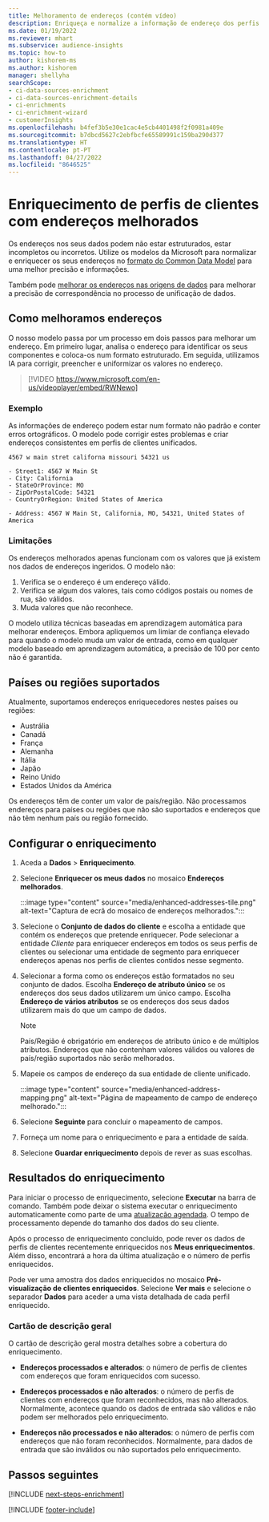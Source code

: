 ```yaml
---
title: Melhoramento de endereços (contém vídeo)
description: Enriqueça e normalize a informação de endereço dos perfis de cliente com os modelos da Microsoft.
ms.date: 01/19/2022
ms.reviewer: mhart
ms.subservice: audience-insights
ms.topic: how-to
author: kishorem-ms
ms.author: kishorem
manager: shellyha
searchScope:
- ci-data-sources-enrichment
- ci-data-sources-enrichment-details
- ci-enrichments
- ci-enrichment-wizard
- customerInsights
ms.openlocfilehash: b4fef3b5e30e1cac4e5cb4401498f2f0981a409e
ms.sourcegitcommit: b7dbcd5627c2ebfbcfe65589991c159ba290d377
ms.translationtype: HT
ms.contentlocale: pt-PT
ms.lasthandoff: 04/27/2022
ms.locfileid: "8646525"
---
```

# <a name="enrichment-of-customer-profiles-with-enhanced-addresses"></a>Enriquecimento de perfis de clientes com endereços melhorados

Os endereços nos seus dados podem não estar estruturados, estar incompletos ou incorretos. Utilize os modelos da Microsoft para normalizar e enriquecer os seus endereços no [formato do Common Data Model](/common-data-model/schema/core/applicationcommon/address) para uma melhor precisão e informações.

Também pode [melhorar os endereços nas origens de dados](data-sources-enrichment.md) para melhorar a precisão de correspondência no processo de unificação de dados. 

## <a name="how-we-enhance-addresses"></a>Como melhoramos endereços

O nosso modelo passa por um processo em dois passos para melhorar um endereço. Em primeiro lugar, analisa o endereço para identificar os seus componentes e coloca-os num formato estruturado. Em seguida, utilizamos IA para corrigir, preencher e uniformizar os valores no endereço.

> [!VIDEO https://www.microsoft.com/en-us/videoplayer/embed/RWNewo]

### <a name="example"></a>Exemplo

As informações de endereço podem estar num formato não padrão e conter erros ortográficos. O modelo pode corrigir estes problemas e criar endereços consistentes em perfis de clientes unificados.

```Input
4567 w main stret californa missouri 54321 us
```

```Output
- Street1: 4567 W Main St
- City: California
- StateOrProvince: MO
- ZipOrPostalCode: 54321
- CountryOrRegion: United States of America

- Address: 4567 W Main St, California, MO, 54321, United States of America
```

### <a name="limitations"></a>Limitações

Os endereços melhorados apenas funcionam com os valores que já existem nos dados de endereços ingeridos. O modelo não: 

1. Verifica se o endereço é um endereço válido.
2. Verifica se algum dos valores, tais como códigos postais ou nomes de rua, são válidos.
3. Muda valores que não reconhece.

O modelo utiliza técnicas baseadas em aprendizagem automática para melhorar endereços. Embora apliquemos um limiar de confiança elevado para quando o modelo muda um valor de entrada, como em qualquer modelo baseado em aprendizagem automática, a precisão de 100 por cento não é garantida.

## <a name="supported-countries-or-regions"></a>Países ou regiões suportados

Atualmente, suportamos endereços enriquecedores nestes países ou regiões: 

- Austrália
- Canadá
- França
- Alemanha
- Itália
- Japão
- Reino Unido
- Estados Unidos da América

Os endereços têm de conter um valor de país/região. Não processamos endereços para países ou regiões que não são suportados e endereços que não têm nenhum país ou região fornecido.

## <a name="configure-the-enrichment"></a>Configurar o enriquecimento

1. Aceda a **Dados** > **Enriquecimento**.

1. Selecione **Enriquecer os meus dados** no mosaico **Endereços melhorados**.

   :::image type="content" source="media/enhanced-addresses-tile.png" alt-text="Captura de ecrã do mosaico de endereços melhorados.":::

1. Selecione o **Conjunto de dados do cliente** e escolha a entidade que contém os endereços que pretende enriquecer. Pode selecionar a entidade *Cliente* para enriquecer endereços em todos os seus perfis de clientes ou selecionar uma entidade de segmento para enriquecer endereços apenas nos perfis de clientes contidos nesse segmento.

1. Selecionar a forma como os endereços estão formatados no seu conjunto de dados. Escolha **Endereço de atributo único** se os endereços dos seus dados utilizarem um único campo. Escolha **Endereço de vários atributos** se os endereços dos seus dados utilizarem mais do que um campo de dados.

   > [!NOTE]
   > País/Região é obrigatório em endereços de atributo único e de múltiplos atributos. Endereços que não contenham valores válidos ou valores de país/região suportados não serão melhorados.

1.  Mapeie os campos de endereço da sua entidade de cliente unificado.

    :::image type="content" source="media/enhanced-address-mapping.png" alt-text="Página de mapeamento de campo de endereço melhorado.":::

1. Selecione **Seguinte** para concluir o mapeamento de campos.

1. Forneça um nome para o enriquecimento e para a entidade de saída.

1. Selecione **Guardar enriquecimento** depois de rever as suas escolhas.

## <a name="enrichment-results"></a>Resultados do enriquecimento

Para iniciar o processo de enriquecimento, selecione **Executar** na barra de comando. Também pode deixar o sistema executar o enriquecimento automaticamente como parte de uma [atualização agendada](system.md#schedule-tab). O tempo de processamento depende do tamanho dos dados do seu cliente.

Após o processo de enriquecimento concluído, pode rever os dados de perfis de clientes recentemente enriquecidos nos **Meus enriquecimentos**. Além disso, encontrará a hora da última atualização e o número de perfis enriquecidos.

Pode ver uma amostra dos dados enriquecidos no mosaico **Pré-visualização de clientes enriquecidos**. Selecione **Ver mais** e selecione o separador **Dados** para aceder a uma vista detalhada de cada perfil enriquecido.

### <a name="overview-card"></a>Cartão de descrição geral

O cartão de descrição geral mostra detalhes sobre a cobertura do enriquecimento. 

* **Endereços processados e alterados**: o número de perfis de clientes com endereços que foram enriquecidos com sucesso.

* **Endereços processados e não alterados**: o número de perfis de clientes com endereços que foram reconhecidos, mas não alterados. Normalmente, acontece quando os dados de entrada são válidos e não podem ser melhorados pelo enriquecimento.

* **Endereços não processados e não alterados**: o número de perfis com endereços que não foram reconhecidos. Normalmente, para dados de entrada que são inválidos ou não suportados pelo enriquecimento.

## <a name="next-steps"></a>Passos seguintes

[!INCLUDE [next-steps-enrichment](includes/next-steps-enrichment.md)]

[!INCLUDE [footer-include](includes/footer-banner.md)]
